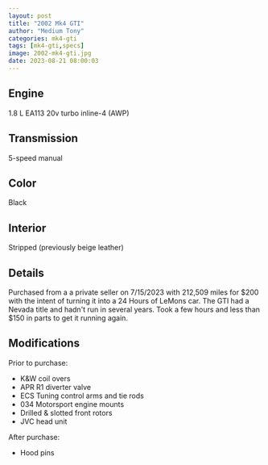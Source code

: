 ```yaml
---
layout: post
title: "2002 Mk4 GTI"
author: "Medium Tony"
categories: mk4-gti
tags: [mk4-gti,specs]
image: 2002-mk4-gti.jpg
date: 2023-08-21 08:00:03
---
```

## Engine
1.8 L EA113 20v turbo inline-4 (AWP)

## Transmission
5-speed manual

## Color
Black

## Interior
Stripped (previously beige leather)

## Details
Purchased from a a private seller on 7/15/2023 with 212,509 miles for $200 with the intent of turning it into a 24 Hours of LeMons car. The GTI had a Nevada title and hadn't run in several years. Took a few hours and less than $150 in parts to get it running again.

## Modifications
Prior to purchase:
* K&W coil overs
* APR R1 diverter valve
* ECS Tuning control arms and tie rods
* 034 Motorsport engine mounts
* Drilled & slotted front rotors
* JVC head unit

After purchase:
* Hood pins
